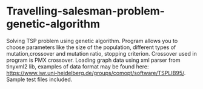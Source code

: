 # Travelling-salesman-problem-genetic-algorithm
Solving TSP problem using genetic algorithm.
Program allows you to choose parameters like the size of the population, different types of mutation,crossover and mutation ratio, stopping criterion. Crossover used in program is PMX crossover. Loading graph data using xml parser from tinyxml2 lib, examples of data format may be found here: https://www.iwr.uni-heidelberg.de/groups/comopt/software/TSPLIB95/.
Sample test files included.
